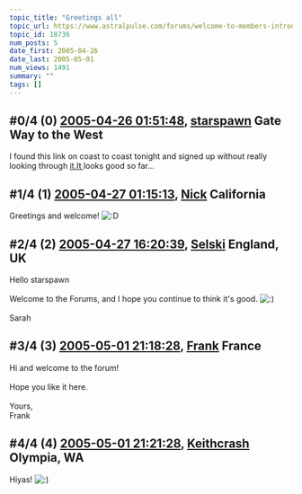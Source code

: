 ```yaml
---
topic_title: "Greetings all"
topic_url: https://www.astralpulse.com/forums/welcome-to-members-introductions!/greetings-all-18736
topic_id: 18736
num_posts: 5
date_first: 2005-04-26
date_last: 2005-05-01
num_views: 1491
summary: ""
tags: []
---
```


## \#0/4 (0) [2005-04-26 01:51:48](https://www.astralpulse.com/forums/index.php?msg=161847), [starspawn](https://www.astralpulse.com/forums/profile/?u=8936) Gate Way to the West ##
<section>
I found this link on coast to coast tonight and signed up without really looking through
<a class="bbc_link" href="https://www.astralpulse.com/forums///it.it" rel="noopener" target="_blank">
 it.It
</a>
looks good so far...
</section>

## \#1/4 (1) [2005-04-27 01:15:13](https://www.astralpulse.com/forums/index.php?msg=161990), [Nick](https://www.astralpulse.com/forums/profile/?u=2080) California ##
<section>
Greetings and welcome!
<img alt=":D" class="smiley" src="https://www.astralpulse.com/forums/Smileys/fugue/cheesy.png" title="Cheesy"/>
</section>

## \#2/4 (2) [2005-04-27 16:20:39](https://www.astralpulse.com/forums/index.php?msg=162049), [Selski](https://www.astralpulse.com/forums/profile/?u=6012) England, UK ##
<section>
Hello starspawn
<br>
<br>
Welcome to the Forums, and I hope you continue to think it's good.
<img alt=":)" class="smiley" src="https://www.astralpulse.com/forums/Smileys/fugue/smiley.png" title="Smiley"/>
<br>
<br>
Sarah
</section>

## \#3/4 (3) [2005-05-01 21:18:28](https://www.astralpulse.com/forums/index.php?msg=162722), [Frank](https://www.astralpulse.com/forums/profile/?u=359) France ##
<section>
Hi and welcome to the forum!
<br>
<br>
Hope you like it here.
<br>
<br>
Yours,
<br>
Frank
</section>

## \#4/4 (4) [2005-05-01 21:21:28](https://www.astralpulse.com/forums/index.php?msg=162727), [Keithcrash](https://www.astralpulse.com/forums/profile/?u=8956) Olympia, WA ##
<section>
Hiyas!
<img alt=":)" class="smiley" src="https://www.astralpulse.com/forums/Smileys/fugue/smiley.png" title="Smiley"/>
</section>